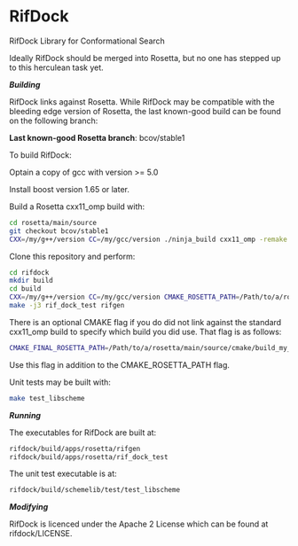 # RifDock
RifDock Library for Conformational Search

Ideally RifDock should be merged into Rosetta, but no one has stepped up to this herculean task yet.

***Building***

RifDock links against Rosetta. While RifDock may be compatible with the bleeding edge version of Rosetta, the last known-good build can be found on the following branch:

<b>Last known-good Rosetta branch</b>: bcov/stable1

To build RifDock:

Optain a copy of gcc with version >= 5.0

Install boost version 1.65 or later.

Build a Rosetta cxx11_omp build with:  
```bash
cd rosetta/main/source
git checkout bcov/stable1
CXX=/my/g++/version CC=/my/gcc/version ./ninja_build cxx11_omp -remake  
```

Clone this repository and perform:  
```bash
cd rifdock  
mkdir build  
cd build  
CXX=/my/g++/version CC=/my/gcc/version CMAKE_ROSETTA_PATH=/Path/to/a/rosetta/main cmake .. -DCMAKE_BUILD_TYPE=Release  
make -j3 rif_dock_test rifgen  
```

There is an optional CMAKE flag if you do did not link against the standard cxx11_omp build to specify which build you did use. That flag is as follows:  
```bash
CMAKE_FINAL_ROSETTA_PATH=/Path/to/a/rosetta/main/source/cmake/build_my_custom_build_type  
```

Use this flag in addition to the CMAKE_ROSETTA_PATH flag.

Unit tests may be built with:  
```bash
make test_libscheme  
```

***Running***

The executables for RifDock are built at:  
```bash
rifdock/build/apps/rosetta/rifgen  
rifdock/build/apps/rosetta/rif_dock_test  
```

The unit test executable is at:  
```bash
rifdock/build/schemelib/test/test_libscheme  
```


***Modifying***

RifDock is licenced under the Apache 2 License which can be found at rifdock/LICENSE.

